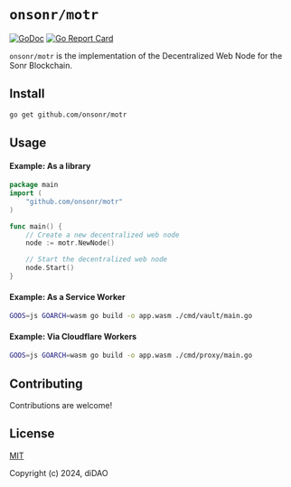 # `onsonr/motr`

[![GoDoc](https://godoc.org/github.com/onsonr/motr?status.svg)](https://godoc.org/github.com/onsonr/motr)
[![Go Report Card](https://goreportcard.com/badge/github.com/onsonr/motr)](https://goreportcard.com/report/github.com/onsonr/motr)

`onsonr/motr` is the implementation of the Decentralized Web Node for the Sonr Blockchain.

## Install
```bash
go get github.com/onsonr/motr
```

## Usage

#### Example: As a library

```go
package main
import (
	"github.com/onsonr/motr"
)

func main() {
	// Create a new decentralized web node
	node := motr.NewNode()

	// Start the decentralized web node
	node.Start()
}
```

#### Example: As a Service Worker

```sh
GOOS=js GOARCH=wasm go build -o app.wasm ./cmd/vault/main.go
```

#### Example: Via Cloudflare Workers

```sh
GOOS=js GOARCH=wasm go build -o app.wasm ./cmd/proxy/main.go
```

## Contributing
Contributions are welcome!

## License
[MIT](LICENSE)  

Copyright (c) 2024, diDAO
